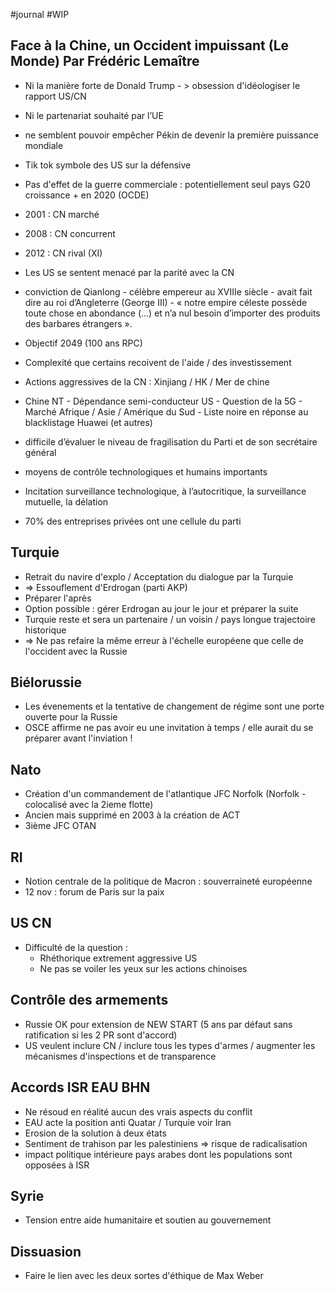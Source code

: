 #journal #WIP 

## Face à la Chine, un Occident impuissant (Le Monde) Par Frédéric Lemaître

- Ni la manière forte de Donald Trump - > obsession d'idéologiser le rapport US/CN
- Ni le partenariat souhaité par l’UE 
- ne semblent pouvoir empêcher Pékin de devenir la première puissance mondiale

- Tik tok symbole des US sur la défensive
- Pas d'effet de la guerre commerciale : potentiellement seul pays G20 croissance + en 2020 (OCDE)

- 2001 : CN marché
- 2008 : CN concurrent
- 2012 : CN rival (XI)

- Les US se sentent menacé par la parité avec la CN

- conviction de Qianlong 
	   - célèbre empereur au XVIIIe siècle
	   - avait fait dire au roi d’Angleterre (George III) 
	   - « notre empire céleste possède toute chose en abondance (…) et n’a nul besoin d’importer des produits des barbares étrangers ».

- Objectif 2049 (100 ans RPC)

- Complexité que certains recoivent de l'aide / des investissement 

- Actions aggressives de la CN : Xinjiang / HK / Mer de chine

- Chine NT 
	   - Dépendance semi-conducteur US
	   - Question de la 5G
	   - Marché Afrique / Asie / Amérique du Sud
	   - Liste noire en réponse au blacklistage Huawei (et autres)
   
- difficile d’évaluer le niveau de fragilisation du Parti et de son secrétaire général
- moyens de contrôle technologiques et humains importants
- Incitation surveillance technologique, à l’autocritique, la surveillance mutuelle, la délation
- 70% des entreprises privées ont une cellule du parti


## Turquie

- Retrait du navire d'explo / Acceptation du dialogue par la Turquie
- => Essouflement d'Erdrogan (parti AKP)
- Préparer l'après
- Option possible : gérer Erdrogan au jour le jour et préparer la suite
- Turquie reste et sera un partenaire / un voisin / pays longue trajectoire historique
- => Ne pas refaire la même erreur à l'échelle européene que celle de l'occident avec la Russie

## Biélorussie

- Les évenements et la tentative de changement de régime sont une porte ouverte pour la Russie
- OSCE affirme ne pas avoir eu une invitation à temps / elle aurait du se préparer avant l'inviation !

## Nato

- Création d'un commandement de l'atlantique JFC Norfolk (Norfolk - colocalisé avec la 2ieme flotte) 
- Ancien mais supprimé en 2003 à la création de ACT
- 3ième JFC OTAN

## RI

- Notion centrale de la politique de Macron : souverraineté européenne
- 12 nov : forum de Paris sur la paix

## US CN

- Difficulté de la question : 
   - Rhéthorique extrement aggressive US
   - Ne pas se voiler les yeux sur les actions chinoises
   
## Contrôle des armements 

- Russie OK pour extension de NEW START (5 ans par défaut sans ratification si les 2 PR sont d'accord)
- US veulent inclure CN / inclure tous les types d'armes / augmenter les mécanismes d'inspections et de transparence

## Accords ISR EAU BHN

- Ne résoud en réalité aucun des vrais aspects du conflit
- EAU acte la position anti Quatar / Turquie voir Iran
- Erosion de la solution à deux états
- Sentiment de trahison par les palestiniens => risque de radicalisation
- impact politique intérieure pays arabes dont les populations sont opposées à ISR

## Syrie

- Tension entre aide humanitaire et soutien au gouvernement

## Dissuasion

- Faire le lien avec les deux sortes d'éthique de Max Weber
